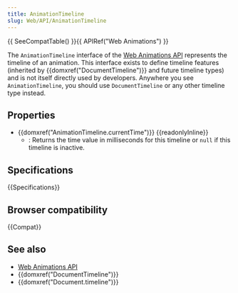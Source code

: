```yaml
---
title: AnimationTimeline
slug: Web/API/AnimationTimeline
---
```


{{ SeeCompatTable() }}{{ APIRef("Web Animations") }}

The `AnimationTimeline` interface of the [Web Animations API](/ko/docs/Web/API/Web_Animations_API) represents the timeline of an animation. This interface exists to define timeline features (inherited by {{domxref("DocumentTimeline")}} and future timeline types) and is not itself directly used by developers. Anywhere you see `AnimationTimeline`, you should use `DocumentTimeline` or any other timeline type instead.

## Properties

- {{domxref("AnimationTimeline.currentTime")}} {{readonlyInline}}
  - : Returns the time value in milliseconds for this timeline or `null` if this timeline is inactive.

## Specifications

{{Specifications}}

## Browser compatibility

{{Compat}}

## See also

- [Web Animations API](/ko/docs/Web/API/Web_Animations_API)
- {{domxref("DocumentTimeline")}}
- {{domxref("Document.timeline")}}
